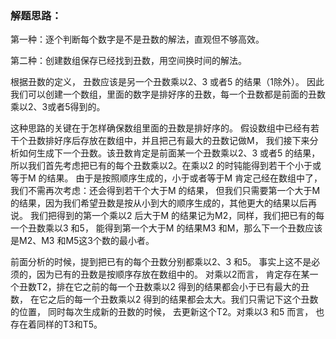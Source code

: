 ### 解题思路：

第一种：逐个判断每个数字是不是丑数的解法，直观但不够高效。

第二种：创建数组保存已经找到丑数，用空间换时间的解法。

根据丑数的定义， 丑数应该是另一个丑数乘以2、3 或者5 的结果（1除外）。
因此我们可以创建一个数组，里面的数字是排好序的丑数，每一个丑数都是前面的丑数乘以2、3或者5得到的。

这种思路的关键在于怎样确保数组里面的丑数是排好序的。
假设数组中已经有若干个丑数排好序后存放在数组中，并且把己有最大的丑数记做M，
我们接下来分析如何生成下一个丑数。该丑数肯定是前面某一个丑数乘以2、3 或者5 的结果， 
所以我们首先考虑把已有的每个丑数乘以2。在乘以2 的时钝能得到若干个小于或等于M 的结果。
由于是按照顺序生成的，小于或者等于M 肯定己经在数组中了，我们不需再次考虑：还会得到若干个大于M 的结果，
但我们只需要第一个大于M 的结果，因为我们希望丑数是按从小到大的顺序生成的，其他更大的结果以后再说。
我们把得到的第一个乘以2 后大于M 的结果记为M2，同样，我们把已有的每一个丑数乘以3 和5，
能得到第一个大于M 的结果M3 和M，那么下一个丑数应该是M2、M3 和M5这3个数的最小者。

前面分析的时候，提到把已有的每个丑数分别都乘以2、3 和5。
事实上这不是必须的，因为已有的丑数是按顺序存放在数组中的。
对乘以2而言， 肯定存在某一个丑数T2，排在它之前的每一个丑数乘以2 得到的结果都会小于已有最大的丑数，
在它之后的每一个丑数乘以2 得到的结果都会太大。我们只需记下这个丑数的位置， 同时每次生成新的丑数的时候，
去更新这个T2。对乘以3 和5 而言， 也存在着同样的T3和T5。